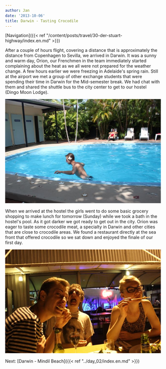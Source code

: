 ```yaml
---
author: Jan
date: '2013-10-06'
title: Darwin - Tasting Crocodile
---
```


[Navigation]({{< ref "/content/posts/travel/30-der-stuart-highway/index.en.md" >}})

After a couple of hours flight, covering a distance that is approximately the
distance from Copenhagen to Sevilla, we arrived in Darwin. It was a sunny and
warm day, Orion, our Frenchmen in the team immediately started complaining
about the heat as we all were not prepared for the weather change. A few hours
earlier we were freezing in Adelaide's spring rain. Still at the airport we met
a group of other exchange students that were spending their time in Darwin for
the Mid-semester break. We had chat with them and shared the shuttle bus to the
city center to get to our hostel (Dingo Moon Lodge).

![Orion in the pool of our hostel in Darwin](images/orion.jpg "young person walking through chest deep water in a pool on a sunny day. He has a flower in his hair.")

When we arrived at the hostel the girls went to do some basic grocery shopping
to make lunch for tomorrow (Sunday) while we took a bath in the hostel's pool.
As it got darker we got ready to get out in the city. Orion was eager to taste
some crocodile meat, a specialty in Darwin and other cities that are close to
crocodile areas. We found a restaurant directly at the sea front that offered
crocodile so we sat down and enjoyed the finale of our first day.

![Orion and Lynn are eating corcodile meat](images/crocodile.jpg "three young people sitting at a table, two are eating crocodile meat on a stick.")

Next: [Darwin - Mindil Beach]({{< ref "../day_02/index.en.md" >}})
